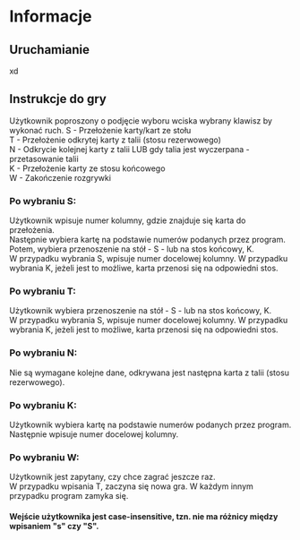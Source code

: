 # Informacje
## Uruchamianie
xd
## Instrukcje do gry
Użytkownik poproszony o podjęcie wyboru wciska wybrany klawisz by wykonać ruch.
S - Przełożenie karty/kart ze stołu\
T - Przełożenie odkrytej karty z talii (stosu rezerwowego)\
N - Odkrycie kolejnej karty z talii LUB gdy talia jest wyczerpana - przetasowanie talii\
K - Przełożenie karty ze stosu końcowego\
W - Zakończenie rozgrywki
### Po wybraniu S:
Użytkownik wpisuje numer kolumny, gdzie znajduje się karta do przełożenia.\
Następnie wybiera kartę na podstawie numerów podanych przez program.\
Potem, wybiera przenoszenie na stół - S - lub na stos końcowy, K.\
W przypadku wybrania S, wpisuje numer docelowej kolumny. W przypadku wybrania K, jeżeli jest to możliwe, karta przenosi się na odpowiedni stos.
### Po wybraniu T:
Użytkownik wybiera przenoszenie na stół - S - lub na stos końcowy, K.\
W przypadku wybrania S, wpisuje numer docelowej kolumny. W przypadku wybrania K, jeżeli jest to możliwe, karta przenosi się na odpowiedni stos.
### Po wybraniu N:
Nie są wymagane kolejne dane, odkrywana jest następna karta z talii (stosu rezerwowego).
### Po wybraniu K:
Użytkownik wybiera kartę na podstawie numerów podanych przez program.\
Następnie wpisuje numer docelowej kolumny.
### Po wybraniu W:
Użytkownik jest zapytany, czy chce zagrać jeszcze raz.\
W przypadku wpisania T, zaczyna się nowa gra. W każdym innym przypadku program zamyka się.
#### Wejście użytkownika jest case-insensitive, tzn. nie ma różnicy między wpisaniem "s" czy "S".
